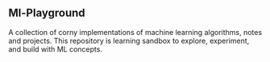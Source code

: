 ## Ml-Playground
A collection of corny implementations of machine learning algorithms, notes and projects. This repository is learning sandbox to explore, experiment, and build with ML concepts.